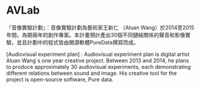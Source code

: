 AVLab
=====

『音像實驗計劃』：音像實驗計劃為藝術家王新仁 （Aluan Wang）於2014至2015年間，為期兩年的創作專案。本計畫預計產出30個不同鏈結關係的聲音和影像實驗，並且計劃中的程式皆由開源軟體PureData撰寫而成。

[Audiovisual experiment plan] : Audiovisual experiment plan is digital artist Aluan Wang`s one year creative project. Between 2013 and 2014, he plans to produce approximately 30 audiovisual experiments, each demonstrating different relations between sound and image. His creative tool for the project is open-source software, Pure data.
